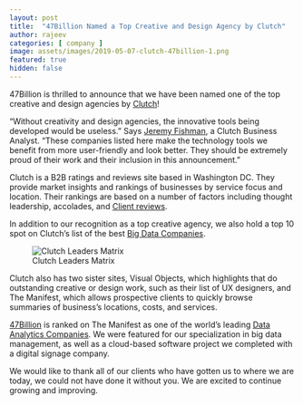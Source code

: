 ```yaml
---
layout: post
title:  "47Billion Named a Top Creative and Design Agency by Clutch"
author: rajeev
categories: [ company ]
image: assets/images/2019-05-07-clutch-47billion-1.png
featured: true
hidden: false
---
```

47Billion is thrilled to announce that we have been named one of the top creative and design agencies by [Clutch](https://clutch.co)!

“Without creativity and design agencies, the innovative tools being developed  would be useless.” Says [Jeremy Fishman](https://www.linkedin.com/in/jeremy-fishman-1ba6b475/), a Clutch Business Analyst. “These companies listed here make the technology tools we benefit from more user-friendly and look better. They should be extremely proud of their work and their inclusion in this announcement.”

Clutch is a B2B ratings and reviews site based in Washington DC. They provide market insights and rankings of businesses by service focus and location. Their rankings are based on a number of factors including thought leadership, accolades, and [Client reviews](https://clutch.co/profile/47billion).

In addition to our recognition as a top creative agency, we also hold a top 10 spot on Clutch’s list of the best [Big Data Companies](https://clutch.co/in/it-services/analytics/leaders-matrix).

<figure>
  <img src="{{site.baseurl}}/assets/images/2019-05-07-clutch-47billion-2.png" alt="Clutch Leaders Matrix"/>
  <figcaption>Clutch Leaders Matrix</figcaption>
</figure>

Clutch also has two sister sites, Visual Objects, which highlights that do outstanding creative or design work, such as their list of UX designers, and The Manifest, which allows prospective clients to quickly browse summaries of business’s locations, costs, and services.

[47Billion](http://47billion.com/) is ranked on The Manifest as one of the world’s leading [Data Analytics Companies](https://themanifest.com/big-data/companies#47billion). We were featured for our specialization in big data management, as well as a cloud-based software project we completed with a digital signage company.

We would like to thank all of our clients who have gotten us to where we are today, we could not have done it without you. We are excited to continue growing and improving.
